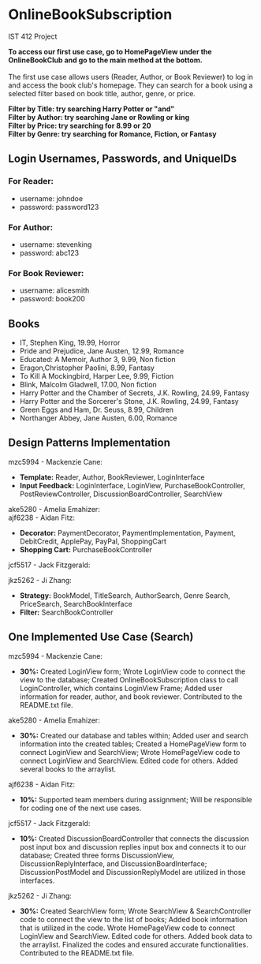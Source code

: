 # OnlineBookSubscription
IST 412 Project<br>

**To access our first use case, go to HomePageView under the OnlineBookClub and go to the main method at the bottom.** <br><br>
The first use case allows users (Reader, Author, or Book Reviewer) to log in and access the book club's homepage. They can search for a book using a selected filter based on book title, author, genre, or price. <br>

**Filter by Title: try searching Harry Potter or "and"** <br>
**Filter by Author: try searching Jane or Rowling or king** <br>
**Filter by Price: try searching for 8.99 or 20** <br>
**Filter by Genre: try searching for Romance, Fiction, or Fantasy** <br>

## Login Usernames, Passwords, and UniqueIDs
### For Reader: 
- username: johndoe
- password: password123

### For Author:
- username: stevenking
- password: abc123

### For Book Reviewer: 
- username: alicesmith
- password: book200

## Books
- IT, Stephen King, 19.99, Horror
- Pride and Prejudice, Jane Austen, 12.99, Romance
- Educated: A Memoir, Author 3, 9.99, Non fiction
- Eragon,Christopher Paolini, 8.99, Fantasy
- To Kill A Mockingbird, Harper Lee, 9.99, Fiction
- Blink, Malcolm Gladwell, 17.00, Non fiction
- Harry Potter and the Chamber of Secrets, J.K. Rowling, 24.99, Fantasy
- Harry Potter and the Sorcerer's Stone, J.K. Rowling, 24.99, Fantasy
- Green Eggs and Ham, Dr. Seuss, 8.99, Children
- Northanger Abbey, Jane Austen, 6.00, Romance

## Design Patterns Implementation
mzc5994 - Mackenzie Cane: <br> 

- **Template:** Reader, Author, BookReviewer, LoginInterface
- **Input Feedback:** LoginInterface, LoginView, PurchaseBookController, PostReviewController, DiscussionBoardController, SearchView

ake5280 - Amelia Emahizer: <br> 
ajf6238 - Aidan Fitz: <br> 

- **Decorator:** PaymentDecorator, PaymentImplementation, Payment, DebitCredit, ApplePay, PayPal, ShoppingCart
- **Shopping Cart:** PurchaseBookController 

jcf5517 - Jack Fitzgerald: <br> 

jkz5262 - Ji Zhang: <be> 

- **Strategy:** BookModel, TitleSearch, AuthorSearch, Genre Search, PriceSearch, SearchBookInterface
- **Filter:** SearchBookController


## One Implemented Use Case (Search) 
mzc5994 - Mackenzie Cane: <br> 

- **30%:**  Created LoginView form; Wrote LoginView code to connect the view to the database; Created OnlineBookSubscription class to call LoginController, which contains LoginView Frame; Added user information for reader, author, and book reviewer. Contributed to the README.txt file.
  
ake5280 - Amelia Emahizer: <br> 

- **30%:** Created our database and tables within; Added user and search information into the created tables; Created a HomePageView form to connect LoginView and SearchView; Wrote HomePageView code to connect LoginView and SearchView. Edited code for others. Added several books to the arraylist.

ajf6238 - Aidan Fitz: <br> 

- **10%:** Supported team members during assignment; Will be responsible for coding one of the next use cases.
  
jcf5517 - Jack Fitzgerald: <br> 

- **10%:** Created DiscussionBoardController that connects the discussion post input box and discussion replies input box and connects it to our database; Created three forms DiscussionView, DiscussionReplyInterface, and DiscussionBoardInterface; DiscussionPostModel and DiscussionReplyModel are utilized in those interfaces.
  
jkz5262 - Ji Zhang: <br>

- **30%:** Created SearchView form; Wrote SearchView & SearchController code to connect the view to the list of books; Added book information that is utilized in the code. Wrote HomePageView code to connect LoginView and SearchView. Edited code for others. Added book data to the arraylist. Finalized the codes and ensured accurate functionalities. Contributed to the README.txt file.
